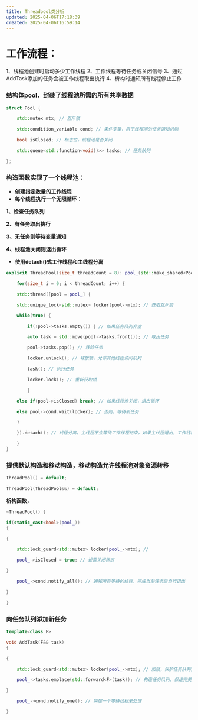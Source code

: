 ```yaml
---
title: Threadpool类分析
updated: 2025-04-06T17:18:39
created: 2025-04-06T16:59:14
---
```


#  工作流程：
1、线程池创建时启动多少工作线程
2、工作线程等待任务或关闭信号
3、通过AddTask添加的任务会被工作线程取出执行
4、析构时通知所有线程停止工作

### 结构体pool，封装了线程池所需的所有共享数据
```c++
struct Pool {

    std::mutex mtx; // 互斥锁

    std::condition_variable cond; // 条件变量，用于线程间的任务通知机制

    bool isClosed; // 标志位，线程池是否关闭

    std::queue<std::function<void()>> tasks; // 任务队列

};
```

### 构造函数实现了一个线程池：
- **创建指定数量的工作线程**
- **每个线程执行一个无限循环：**

**1、检查任务队列**

**2、有任务取出执行**

**3、无任务则等待变量通知**

**4、线程池关闭则退出循环**
- **使用detach()式工作线程和主线程分离**
```c++
explicit ThreadPool(size_t threadCount = 8): pool_(std::make_shared<Pool>()) {

    for(size_t i = 0; i < threadCount; i++) {

    std::thread([pool = pool_] {

    std::unique_lock<std::mutex> locker(pool->mtx); // 获取互斥锁

    while(true) {

        if(!pool->tasks.empty()) { // 如果任务队列非空

        auto task = std::move(pool->tasks.front()); // 取出任务

        pool->tasks.pop(); // 移除任务

        locker.unlock(); // 释放锁，允许其他线程访问队列

        task(); // 执行任务

        locker.lock(); // 重新获取锁

        }

    else if(pool->isClosed) break; // 如果线程池关闭，退出循环

    else pool->cond.wait(locker); // 否则，等待新任务

    }

    }).detach(); // 线程分离，主线程不会等待工作线程结束，如果主线程退出，工作线程仍会继续运行（造成资源泄露）

    }
}
```
### 提供默认构造和移动构造，移动构造允许线程池对象资源转移
```c++
ThreadPool() = default;

ThreadPool(ThreadPool&&) = default;
```

**析构函数，**
```c++
~ThreadPool() {

if(static_cast<bool>(pool_)) 
{

{

    std::lock_guard<std::mutex> locker(pool_->mtx); //

    pool_->isClosed = true; // 设置关闭标志

}

    pool_->cond.notify_all(); // 通知所有等待的线程，完成当前任务后自行退出

}

}
```

### 向任务队列添加新任务
```c++
template<class F>

void AddTask(F&& task)
{

{

    std::lock_guard<std::mutex> locker(pool_->mtx); // 加锁，保护任务队列安全

    pool_->tasks.emplace(std::forward<F>(task)); // 构造任务队列，保证完美转发，不多拷贝

}

    pool_->cond.notify_one(); // 唤醒一个等待线程来处理

}
```
